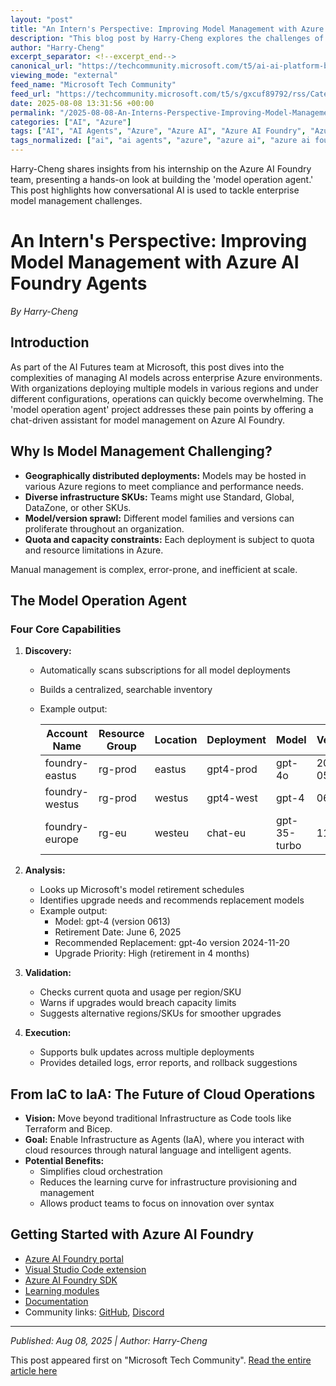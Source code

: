 ```yaml
---
layout: "post"
title: "An Intern's Perspective: Improving Model Management with Azure AI Foundry Agents"
description: "This blog post by Harry-Cheng explores the challenges of large-scale AI model management in the enterprise using Azure AI Foundry. It introduces the 'model operation agent'—an internal proof-of-concept that leverages conversational AI to streamline model discovery, analysis, quota validation, and upgrade execution. The author also envisions a future where 'Infrastructure as Agents' could transform cloud operations through natural language interaction and agent-driven automation."
author: "Harry-Cheng"
excerpt_separator: <!--excerpt_end-->
canonical_url: "https://techcommunity.microsoft.com/t5/ai-ai-platform-blog/the-future-of-ai-an-intern-s-adventure-improving-usability-with/ba-p/4440857"
viewing_mode: "external"
feed_name: "Microsoft Tech Community"
feed_url: "https://techcommunity.microsoft.com/t5/s/gxcuf89792/rss/Category?category.id=AI"
date: 2025-08-08 13:31:56 +00:00
permalink: "/2025-08-08-An-Interns-Perspective-Improving-Model-Management-with-Azure-AI-Foundry-Agents.html"
categories: ["AI", "Azure"]
tags: ["AI", "AI Agents", "Azure", "Azure AI", "Azure AI Foundry", "Azure OpenAI Service", "Bicep", "Cloud Automation", "Community", "Conversational AI", "Deployment Automation", "Enterprise AI", "IaC", "Infrastructure as Agents", "Microsoft", "Model Inventory", "Model Lifecycle", "Model Management", "Model Operation Agent", "Model Upgrades", "Quota Validation", "SDK", "Terraform", "Visual Studio Code"]
tags_normalized: ["ai", "ai agents", "azure", "azure ai", "azure ai foundry", "azure openai service", "bicep", "cloud automation", "community", "conversational ai", "deployment automation", "enterprise ai", "iac", "infrastructure as agents", "microsoft", "model inventory", "model lifecycle", "model management", "model operation agent", "model upgrades", "quota validation", "sdk", "terraform", "visual studio code"]
---
```


Harry-Cheng shares insights from his internship on the Azure AI Foundry team, presenting a hands-on look at building the 'model operation agent.' This post highlights how conversational AI is used to tackle enterprise model management challenges.<!--excerpt_end-->

# An Intern's Perspective: Improving Model Management with Azure AI Foundry Agents

*By Harry-Cheng*

## Introduction

As part of the AI Futures team at Microsoft, this post dives into the complexities of managing AI models across enterprise Azure environments. With organizations deploying multiple models in various regions and under different configurations, operations can quickly become overwhelming. The 'model operation agent' project addresses these pain points by offering a chat-driven assistant for model management on Azure AI Foundry.

## Why Is Model Management Challenging?

- **Geographically distributed deployments:** Models may be hosted in various Azure regions to meet compliance and performance needs.
- **Diverse infrastructure SKUs:** Teams might use Standard, Global, DataZone, or other SKUs.
- **Model/version sprawl:** Different model families and versions can proliferate throughout an organization.
- **Quota and capacity constraints:** Each deployment is subject to quota and resource limitations in Azure.

Manual management is complex, error-prone, and inefficient at scale.

## The Model Operation Agent

### Four Core Capabilities

1. **Discovery:**
   - Automatically scans subscriptions for all model deployments
   - Builds a centralized, searchable inventory
   - Example output:
     
     | Account Name     | Resource Group | Location | Deployment   | Model        | Version   | SKU       | Capacity |
     |-----------------|---------------|----------|--------------|--------------|-----------|-----------|----------|
     | foundry-eastus  | rg-prod       | eastus   | gpt4-prod    | gpt-4o       | 2024-05-13| Standard  | 10       |
     | foundry-westus  | rg-prod       | westus   | gpt4-west    | gpt-4        | 0613      | GlobalStd | 20       |
     | foundry-europe  | rg-eu         | westeu   | chat-eu      | gpt-35-turbo | 1106      | DataZone  | 30       |

2. **Analysis:**
   - Looks up Microsoft's model retirement schedules
   - Identifies upgrade needs and recommends replacement models
   - Example output:
     - Model: gpt-4 (version 0613)
     - Retirement Date: June 6, 2025
     - Recommended Replacement: gpt-4o version 2024-11-20
     - Upgrade Priority: High (retirement in 4 months)

3. **Validation:**
   - Checks current quota and usage per region/SKU
   - Warns if upgrades would breach capacity limits
   - Suggests alternative regions/SKUs for smoother upgrades

4. **Execution:**
   - Supports bulk updates across multiple deployments
   - Provides detailed logs, error reports, and rollback suggestions

## From IaC to IaA: The Future of Cloud Operations

- **Vision:** Move beyond traditional Infrastructure as Code tools like Terraform and Bicep.
- **Goal:** Enable Infrastructure as Agents (IaA), where you interact with cloud resources through natural language and intelligent agents.
- **Potential Benefits:**
  - Simplifies cloud orchestration
  - Reduces the learning curve for infrastructure provisioning and management
  - Allows product teams to focus on innovation over syntax

## Getting Started with Azure AI Foundry

- [Azure AI Foundry portal](https://ai.azure.com/)
- [Visual Studio Code extension](https://marketplace.visualstudio.com/items?itemName=TeamsDevApp.vscode-ai-foundry)
- [Azure AI Foundry SDK](https://aka.ms/aifoundrysdk)
- [Learning modules](https://aka.ms/CreateAgenticAISolutions)
- [Documentation](https://learn.microsoft.com/azure/ai-foundry/)
- Community links: [GitHub](https://aka.ms/azureaifoundry/forum), [Discord](https://aka.ms/azureaifoundry/discord)

---

*Published: Aug 08, 2025 | Author: Harry-Cheng*

This post appeared first on "Microsoft Tech Community". [Read the entire article here](https://techcommunity.microsoft.com/t5/ai-ai-platform-blog/the-future-of-ai-an-intern-s-adventure-improving-usability-with/ba-p/4440857)
